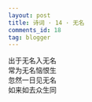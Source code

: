 ```yaml
---
layout: post
title: 诗词 · 14 · 无名
comments_id: 18
tag: blogger
---
```


出于无名入无名<br />
常为无名恼恨生<br />
忽然一日见无名<br />
如来如去众生同